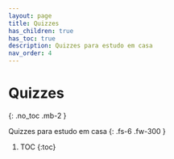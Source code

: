 ```yaml
---
layout: page
title: Quizzes
has_children: true
has_toc: true
description: Quizzes para estudo em casa
nav_order: 4
---
```


# Quizzes
{: .no_toc .mb-2 }

Quizzes para estudo em casa
{: .fs-6 .fw-300 }

1. TOC
{:toc}
